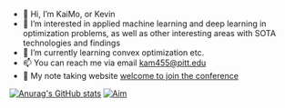 - 👋 Hi, I’m KaiMo, or Kevin
- 👀 I’m interested in applied machine learning and deep learning in optimization problems, as well as other interesting areas with SOTA technologies and findings
- 🌱 I’m currently learning convex optimization etc.
- 📫 You can reach me via email kam455@pitt.edu
- 💞️ My note taking website [welcome to join the conference](https://kaimo455.github.io)

<!---
kaimo455/kaimo455 is a ✨ special ✨ repository because its `README.md` (this file) appears on your GitHub profile.
You can click the Preview link to take a look at your changes.
--->

[![Anurag's GitHub stats](https://github-readme-stats-sigma-five.vercel.app/api?username=kaimo455)](https://github.com/anuraghazra/github-readme-stats)
[![Aim](https://img.shields.io/badge/powered%20by-Aim-%231473E6)](https://github.com/aimhubio/aim)
